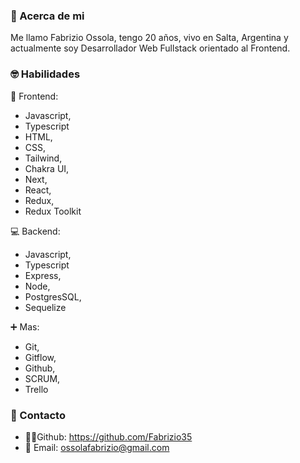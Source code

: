 ### 🙋 Acerca de mi 

Me llamo Fabrizio Ossola, tengo 20 años, vivo en Salta, Argentina y actualmente soy Desarrollador Web Fullstack orientado al Frontend.

### 🤓 Habilidades 

👀 Frontend:
* Javascript,
* Typescript
* HTML,
* CSS,
* Tailwind,
* Chakra UI,
* Next,
* React,
* Redux,
* Redux Toolkit 

💻 Backend:
* Javascript,
* Typescript 
* Express,
* Node, 
* PostgresSQL, 
* Sequelize

➕ Mas:
* Git,
* Gitflow,
* Github,
* SCRUM,
* Trello

### 📩 Contacto 

* 👨‍💻Github: https://github.com/Fabrizio35
* 📧 Email: ossolafabrizio@gmail.com

<!--
**Fabrizio35/Fabrizio35** is a ✨ _special_ ✨ repository because its `README.md` (this file) appears on your GitHub profile.

Here are some ideas to get you started:

- 🔭 I’m currently working on ...
- 🌱 I’m currently learning ...
- 👯 I’m looking to collaborate on ...
- 🤔 I’m looking for help with ...
- 💬 Ask me about ...
- 📫 How to reach me: ...
- 😄 Pronouns: ...
- ⚡ Fun fact: ...
-->

